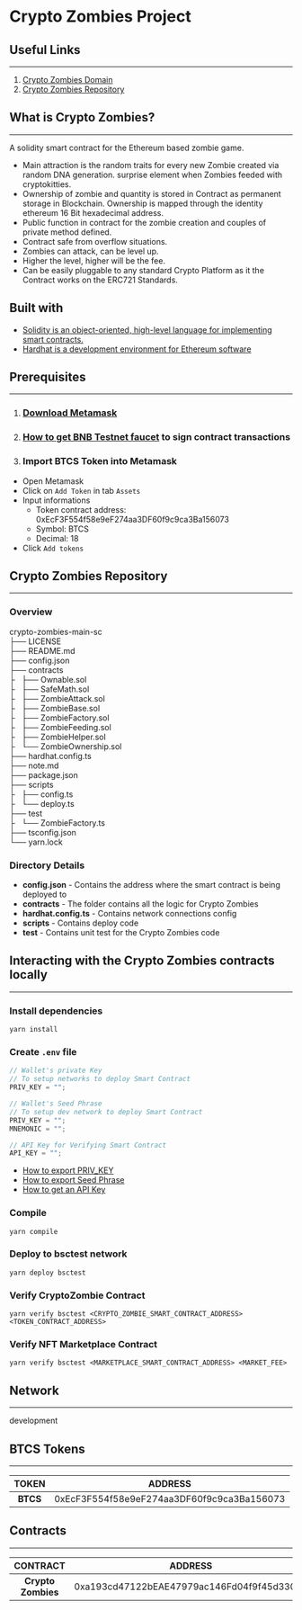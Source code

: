 # Crypto Zombies Project

## Useful Links

---

1. [Crypto Zombies Domain](http://dev.crypto-zombie.ai-studio-work.net/)
2. [Crypto Zombies Repository](https://github.com/btc-studio/crypto-zombies-main-sc)

## What is Crypto Zombies?

---

A solidity smart contract for the Ethereum based zombie game.

- Main attraction is the random traits for every new Zombie created via random DNA generation. surprise element when Zombies feeded with cryptokitties.
- Ownership of zombie and quantity is stored in Contract as permanent storage in Blockchain. Ownership is mapped through the identity ethereum 16 Bit hexadecimal address.
- Public function in contract for the zombie creation and couples of private method defined.
- Contract safe from overflow situations.
- Zombies can attack, can be level up.
- Higher the level, higher will be the fee.
- Can be easily pluggable to any standard Crypto Platform as it the Contract works on the ERC721 Standards.

## Built with

- [Solidity is an object-oriented, high-level language for implementing smart contracts.](https://docs.soliditylang.org/en/v0.8.16/)
- [Hardhat is a development environment for Ethereum software](https://hardhat.org/)

## Prerequisites

---

1. ### [Download Metamask](https://metamask.io/)

2. ### [How to get BNB Testnet faucet](https://btc-studio.larksuite.com/wiki/wikusFiRaJa6cfEcDf9EqBnERWy#doxusUiCGCekoGECUiEFRcxfmsg) to sign contract transactions

3. ### Import BTCS Token into Metamask

- Open Metamask
- Click on `Add Token` in tab `Assets`
- Input informations
  - Token contract address: 0xEcF3F554f58e9eF274aa3DF60f9c9ca3Ba156073
  - Symbol: BTCS
  - Decimal: 18
- Click `Add tokens`

## Crypto Zombies Repository

---

### Overview

crypto-zombies-main-sc  
├── LICENSE  
├── README.md  
├── config.json  
├── contracts  
├   ├── Ownable.sol  
├   ├── SafeMath.sol  
├   ├── ZombieAttack.sol  
├   ├── ZombieBase.sol  
├   ├── ZombieFactory.sol  
├   ├── ZombieFeeding.sol  
├   ├── ZombieHelper.sol  
├   └── ZombieOwnership.sol  
├── hardhat.config.ts  
├── note.md  
├── package.json  
├── scripts  
├   ├── config.ts  
├   └── deploy.ts  
├── test  
├   └── ZombieFactory.ts  
├── tsconfig.json  
└── yarn.lock

### Directory Details

- **config.json** - Contains the address where the smart contract is being deployed to
- **contracts** - The folder contains all the logic for Crypto Zombies
- **hardhat.config.ts** - Contains network connections config
- **scripts** - Contains deploy code
- **test** - Contains unit test for the Crypto Zombies code

## Interacting with the Crypto Zombies contracts locally

---

### Install dependencies

```shell
yarn install
```

### Create `.env` file

```js
// Wallet's private Key
// To setup networks to deploy Smart Contract
PRIV_KEY = "";

// Wallet's Seed Phrase
// To setup dev network to deploy Smart Contract
PRIV_KEY = "";
MNEMONIC = "";

// API Key for Verifying Smart Contract
API_KEY = "";
```

- [How to export PRIV_KEY](https://btc-studio.larksuite.com/wiki/wikusWC0RM0J8YikBm1R3hy1Hph)
- [How to export Seed Phrase](https://btc-studio.larksuite.com/wiki/wikusWC0RM0J8YikBm1R3hy1Hph)
- [How to get an API Key](https://docs.bscscan.com/getting-started/viewing-api-usage-statistics)

### Compile

```shell
yarn compile
```

### Deploy to bsctest network

```shell
yarn deploy bsctest
```

### Verify CryptoZombie Contract

```shell
yarn verify bsctest <CRYPTO_ZOMBIE_SMART_CONTRACT_ADDRESS> <TOKEN_CONTRACT_ADDRESS>
```

### Verify NFT Marketplace Contract

```shell
yarn verify bsctest <MARKETPLACE_SMART_CONTRACT_ADDRESS> <MARKET_FEE>
```

## Network

---

development

## BTCS Tokens

---

|  TOKEN   |                  ADDRESS                   |
| :------: | :----------------------------------------: |
| **BTCS** | 0xEcF3F554f58e9eF274aa3DF60f9c9ca3Ba156073 |

## Contracts

---

|      CONTRACT      |                  ADDRESS                   |
| :----------------: | :----------------------------------------: |
| **Crypto Zombies** | 0xa193cd47122bEAE47979ac146Fd04f9f45d33057 |
